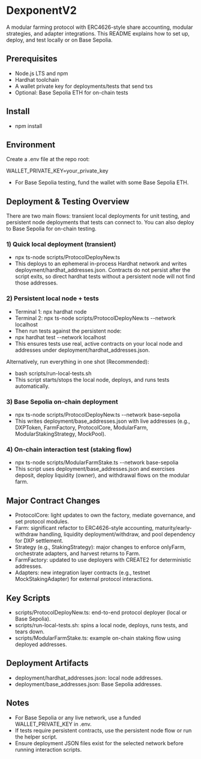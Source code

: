 # DexponentV2

A modular farming protocol with ERC4626-style share accounting, modular strategies, and adapter integrations. This README explains how to set up, deploy, and test locally or on Base Sepolia.

## Prerequisites
- Node.js LTS and npm
- Hardhat toolchain
- A wallet private key for deployments/tests that send txs
- Optional: Base Sepolia ETH for on-chain tests

## Install
- npm install

## Environment
Create a .env file at the repo root:

WALLET_PRIVATE_KEY=your_private_key

- For Base Sepolia testing, fund the wallet with some Base Sepolia ETH.

## Deployment & Testing Overview
There are two main flows: transient local deployments for unit testing, and persistent node deployments that tests can connect to. You can also deploy to Base Sepolia for on-chain testing.

### 1) Quick local deployment (transient)
- npx ts-node scripts/ProtocolDeployNew.ts
- This deploys to an ephemeral in-process Hardhat network and writes deployment/hardhat_addresses.json. Contracts do not persist after the script exits, so direct hardhat tests without a persistent node will not find those addresses.

### 2) Persistent local node + tests
- Terminal 1: npx hardhat node
- Terminal 2: npx ts-node scripts/ProtocolDeployNew.ts --network localhost
- Then run tests against the persistent node:
- npx hardhat test --network localhost
- This ensures tests use real, active contracts on your local node and addresses under deployment/hardhat_addresses.json.

Alternatively, run everything in one shot (Recommended):
- bash scripts/run-local-tests.sh
- This script starts/stops the local node, deploys, and runs tests automatically.

### 3) Base Sepolia on-chain deployment
- npx ts-node scripts/ProtocolDeployNew.ts --network base-sepolia
- This writes deployment/base_addresses.json with live addresses (e.g., DXPToken, FarmFactory, ProtocolCore, ModularFarm, ModularStakingStrategy, MockPool).

### 4) On-chain interaction test (staking flow)
- npx ts-node scripts/ModularFarmStake.ts --network base-sepolia
- This script uses deployment/base_addresses.json and exercises deposit, deploy liquidity (owner), and withdrawal flows on the modular farm.

## Major Contract Changes
- ProtocolCore: light updates to own the factory, mediate governance, and set protocol modules.
- Farm: significant refactor to ERC4626-style accounting, maturity/early-withdraw handling, liquidity deployment/withdraw, and pool dependency for DXP settlement.
- Strategy (e.g., StakingStrategy): major changes to enforce onlyFarm, orchestrate adapters, and harvest returns to Farm.
- FarmFactory: updated to use deployers with CREATE2 for deterministic addresses.
- Adapters: new integration layer contracts (e.g., testnet MockStakingAdapter) for external protocol interactions.

## Key Scripts
- scripts/ProtocolDeployNew.ts: end-to-end protocol deployer (local or Base Sepolia).
- scripts/run-local-tests.sh: spins a local node, deploys, runs tests, and tears down.
- scripts/ModularFarmStake.ts: example on-chain staking flow using deployed addresses.

## Deployment Artifacts
- deployment/hardhat_addresses.json: local node addresses.
- deployment/base_addresses.json: Base Sepolia addresses.

## Notes
- For Base Sepolia or any live network, use a funded WALLET_PRIVATE_KEY in .env.
- If tests require persistent contracts, use the persistent node flow or run the helper script.
- Ensure deployment JSON files exist for the selected network before running interaction scripts.
